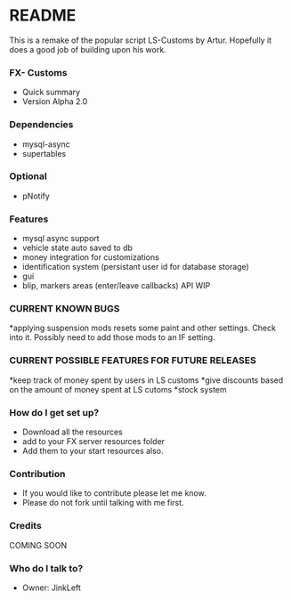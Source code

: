 # README #

This is a remake of the popular script LS-Customs by Artur. Hopefully it does a good job of building upon his work.

### FX- Customs ###

* Quick summary
* Version Alpha 2.0

### Dependencies ###
* mysql-async
* supertables

### Optional ###
* pNotify

### Features ###
* mysql async support
* vehicle state auto saved to db 
* money integration for customizations
* identification system (persistant user id for database storage)
* gui
* blip, markers areas (enter/leave callbacks) API WIP

### CURRENT KNOWN BUGS ###
*applying suspension mods resets some paint and other settings. Check into it. Possibly need to add those mods to an IF setting.


### CURRENT POSSIBLE FEATURES FOR FUTURE RELEASES ###
*keep track of money spent by users in LS customs 
*give discounts based on the amount of money spent at LS cutoms 
*stock system

### How do I get set up? ###
* Download all the resources
* add to your FX server resources folder
* Add them to your start resources also.


### Contribution ###
* If you would like to contribute please let me know.
* Please do not fork until talking with me first.

### Credits ###
COMING SOON

### Who do I talk to? ###
* Owner: JinkLeft